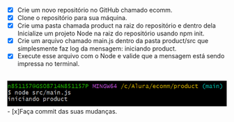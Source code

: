  - [x] Crie um novo repositório no GitHub chamado ecomm.
 - [x] Clone o repositório para sua máquina.
 - [x] Crie uma pasta chamada product na raiz do repositório e dentro dela Inicialize um projeto Node na raiz do repositório usando npm init.
 - [x] Crie um arquivo chamado main.js dentro da pasta product/src que simplesmente faz log da mensagem: iniciando product.
 - [x] Execute esse arquivo com o Node e valide que a mensagem está sendo impressa no terminal.
 <br>
 <img src="img/entrega_essencial.png">
 <br>
 - [x]Faça commit das suas mudanças.